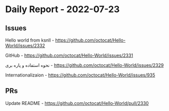 # Daily Report - 2022-07-23

## Issues

Hello world from ksnll - https://github.com/octocat/Hello-World/issues/2332

GitHub - https://github.com/octocat/Hello-World/issues/2331

نحوه استفاده و پاره بری - https://github.com/octocat/Hello-World/issues/2329

Internationalizaion - https://github.com/octocat/Hello-World/issues/935



## PRs

Update README - https://github.com/octocat/Hello-World/pull/2330


